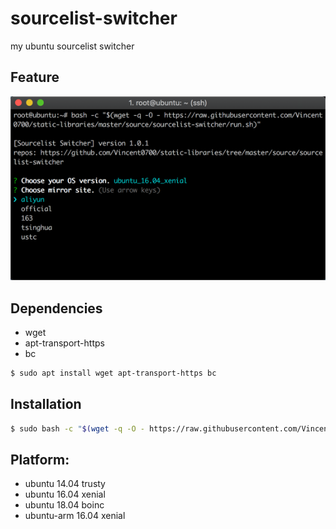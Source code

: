 # sourcelist-switcher

my ubuntu sourcelist switcher

## Feature

![](https://raw.githubusercontent.com/Vincent0700/personal-image-hosting/master/images/static-libraries/libs-sourcelist-switcher.png)

## Dependencies

- wget
- apt-transport-https
- bc
  
```bash
$ sudo apt install wget apt-transport-https bc
```

## Installation

```bash
$ sudo bash -c "$(wget -q -O - https://raw.githubusercontent.com/Vincent0700/static-libraries/master/source/sourcelist-switcher/run.sh)"
```

## Platform:

- ubuntu 14.04 trusty
- ubuntu 16.04 xenial
- ubuntu 18.04 boinc
- ubuntu-arm 16.04 xenial